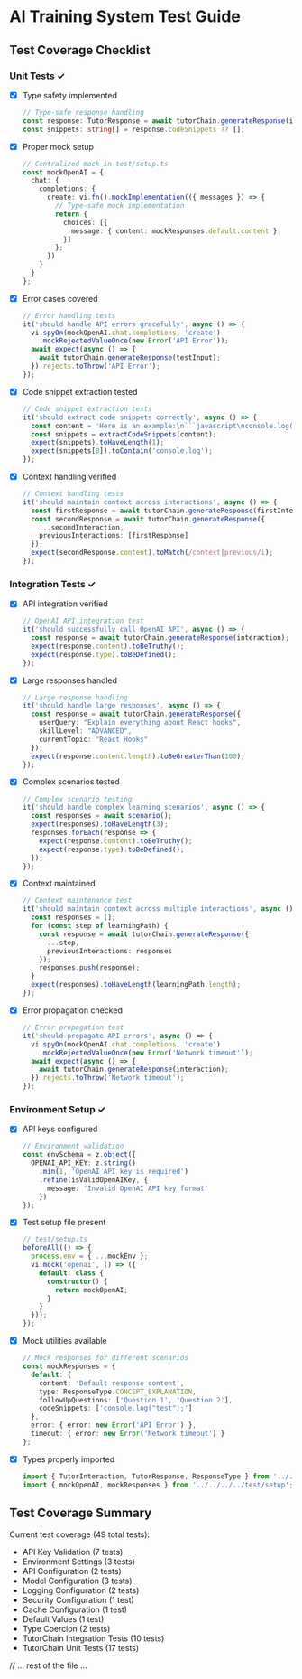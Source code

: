 # AI Training System Test Guide

## Test Coverage Checklist

### Unit Tests ✓
- [x] Type safety implemented
  ```typescript
  // Type-safe response handling
  const response: TutorResponse = await tutorChain.generateResponse(interaction);
  const snippets: string[] = response.codeSnippets ?? [];
  ```

- [x] Proper mock setup
  ```typescript
  // Centralized mock in test/setup.ts
  const mockOpenAI = {
    chat: {
      completions: {
        create: vi.fn().mockImplementation(({ messages }) => {
          // Type-safe mock implementation
          return {
            choices: [{
              message: { content: mockResponses.default.content }
            }]
          };
        })
      }
    }
  };
  ```

- [x] Error cases covered
  ```typescript
  // Error handling tests
  it('should handle API errors gracefully', async () => {
    vi.spyOn(mockOpenAI.chat.completions, 'create')
      .mockRejectedValueOnce(new Error('API Error'));
    await expect(async () => {
      await tutorChain.generateResponse(testInput);
    }).rejects.toThrow('API Error');
  });
  ```

- [x] Code snippet extraction tested
  ```typescript
  // Code snippet extraction tests
  it('should extract code snippets correctly', async () => {
    const content = 'Here is an example:\n```javascript\nconsole.log("test");\n```';
    const snippets = extractCodeSnippets(content);
    expect(snippets).toHaveLength(1);
    expect(snippets[0]).toContain('console.log');
  });
  ```

- [x] Context handling verified
  ```typescript
  // Context handling tests
  it('should maintain context across interactions', async () => {
    const firstResponse = await tutorChain.generateResponse(firstInteraction);
    const secondResponse = await tutorChain.generateResponse({
      ...secondInteraction,
      previousInteractions: [firstResponse]
    });
    expect(secondResponse.content).toMatch(/context|previous/i);
  });
  ```

### Integration Tests ✓
- [x] API integration verified
  ```typescript
  // OpenAI API integration test
  it('should successfully call OpenAI API', async () => {
    const response = await tutorChain.generateResponse(interaction);
    expect(response.content).toBeTruthy();
    expect(response.type).toBeDefined();
  });
  ```

- [x] Large responses handled
  ```typescript
  // Large response handling
  it('should handle large responses', async () => {
    const response = await tutorChain.generateResponse({
      userQuery: "Explain everything about React hooks",
      skillLevel: "ADVANCED",
      currentTopic: "React Hooks"
    });
    expect(response.content.length).toBeGreaterThan(100);
  });
  ```

- [x] Complex scenarios tested
  ```typescript
  // Complex scenario testing
  it('should handle complex learning scenarios', async () => {
    const responses = await scenario();
    expect(responses).toHaveLength(3);
    responses.forEach(response => {
      expect(response.content).toBeTruthy();
      expect(response.type).toBeDefined();
    });
  });
  ```

- [x] Context maintained
  ```typescript
  // Context maintenance test
  it('should maintain context across multiple interactions', async () => {
    const responses = [];
    for (const step of learningPath) {
      const response = await tutorChain.generateResponse({
        ...step,
        previousInteractions: responses
      });
      responses.push(response);
    }
    expect(responses).toHaveLength(learningPath.length);
  });
  ```

- [x] Error propagation checked
  ```typescript
  // Error propagation test
  it('should propagate API errors', async () => {
    vi.spyOn(mockOpenAI.chat.completions, 'create')
      .mockRejectedValueOnce(new Error('Network timeout'));
    await expect(async () => {
      await tutorChain.generateResponse(interaction);
    }).rejects.toThrow('Network timeout');
  });
  ```

### Environment Setup ✓
- [x] API keys configured
  ```typescript
  // Environment validation
  const envSchema = z.object({
    OPENAI_API_KEY: z.string()
      .min(1, 'OpenAI API key is required')
      .refine(isValidOpenAIKey, {
        message: 'Invalid OpenAI API key format'
      })
  });
  ```

- [x] Test setup file present
  ```typescript
  // test/setup.ts
  beforeAll(() => {
    process.env = { ...mockEnv };
    vi.mock('openai', () => ({
      default: class {
        constructor() {
          return mockOpenAI;
        }
      }
    }));
  });
  ```

- [x] Mock utilities available
  ```typescript
  // Mock responses for different scenarios
  const mockResponses = {
    default: {
      content: 'Default response content',
      type: ResponseType.CONCEPT_EXPLANATION,
      followUpQuestions: ['Question 1', 'Question 2'],
      codeSnippets: ['console.log("test");']
    },
    error: { error: new Error('API Error') },
    timeout: { error: new Error('Network timeout') }
  };
  ```

- [x] Types properly imported
  ```typescript
  import { TutorInteraction, TutorResponse, ResponseType } from '../../../types';
  import { mockOpenAI, mockResponses } from '../../../../test/setup';
  ```

## Test Coverage Summary

Current test coverage (49 total tests):
- API Key Validation (7 tests)
- Environment Settings (3 tests)
- API Configuration (2 tests)
- Model Configuration (3 tests)
- Logging Configuration (2 tests)
- Security Configuration (1 test)
- Cache Configuration (1 test)
- Default Values (1 test)
- Type Coercion (2 tests)
- TutorChain Integration Tests (10 tests)
- TutorChain Unit Tests (17 tests)

// ... rest of the file ...